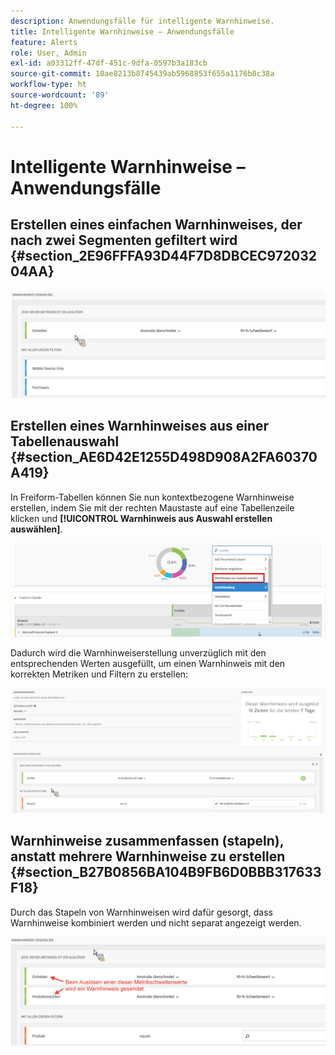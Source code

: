 ```yaml
---
description: Anwendungsfälle für intelligente Warnhinweise.
title: Intelligente Warnhinweise – Anwendungsfälle
feature: Alerts
role: User, Admin
exl-id: a03312ff-47df-451c-9dfa-0597b3a183cb
source-git-commit: 10ae8213b8745439ab5968853f655a1176b8c38a
workflow-type: ht
source-wordcount: '89'
ht-degree: 100%

---
```


# Intelligente Warnhinweise – Anwendungsfälle

## Erstellen eines einfachen Warnhinweises, der nach zwei Segmenten gefiltert wird {#section_2E96FFFA93D44F7D8DBCEC97203204AA}

<!-- 

Update screenshots for better readability.

 -->

![](assets/alerts_example1.png)

## Erstellen eines Warnhinweises aus einer Tabellenauswahl {#section_AE6D42E1255D498D908A2FA60370A419}

In Freiform-Tabellen können Sie nun kontextbezogene Warnhinweise erstellen, indem Sie mit der rechten Maustaste auf eine Tabellenzeile klicken und **[!UICONTROL Warnhinweis aus Auswahl erstellen auswählen]**.

![](assets/alert_selection.png)

Dadurch wird die Warnhinweiserstellung unverzüglich mit den entsprechenden Werten ausgefüllt, um einen Warnhinweis mit den korrekten Metriken und Filtern zu erstellen:

![](assets/prepopulated_alert.png)

## Warnhinweise zusammenfassen (stapeln), anstatt mehrere Warnhinweise zu erstellen {#section_B27B0856BA104B9FB6D0BBB317633F18}

Durch das Stapeln von Warnhinweisen wird dafür gesorgt, dass Warnhinweise kombiniert werden und nicht separat angezeigt werden.

![](assets/alerts_example2.png)
